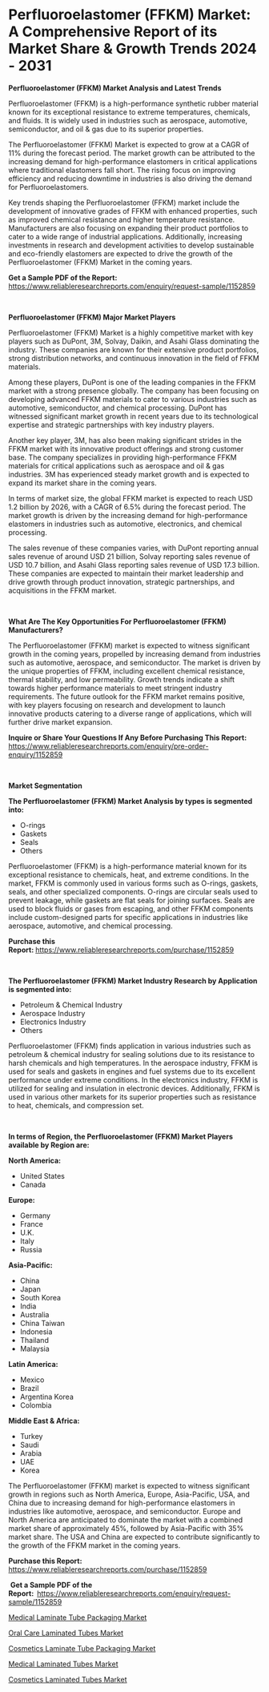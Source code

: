 <p><h1>Perfluoroelastomer (FFKM) Market: A Comprehensive Report of its Market Share & Growth Trends 2024 - 2031</h1></p><p><strong>Perfluoroelastomer (FFKM) Market Analysis and Latest Trends</strong></p>
<p><p>Perfluoroelastomer (FFKM) is a high-performance synthetic rubber material known for its exceptional resistance to extreme temperatures, chemicals, and fluids. It is widely used in industries such as aerospace, automotive, semiconductor, and oil & gas due to its superior properties.</p><p>The Perfluoroelastomer (FFKM) Market is expected to grow at a CAGR of 11% during the forecast period. The market growth can be attributed to the increasing demand for high-performance elastomers in critical applications where traditional elastomers fall short. The rising focus on improving efficiency and reducing downtime in industries is also driving the demand for Perfluoroelastomers.</p><p>Key trends shaping the Perfluoroelastomer (FFKM) market include the development of innovative grades of FFKM with enhanced properties, such as improved chemical resistance and higher temperature resistance. Manufacturers are also focusing on expanding their product portfolios to cater to a wide range of industrial applications. Additionally, increasing investments in research and development activities to develop sustainable and eco-friendly elastomers are expected to drive the growth of the Perfluoroelastomer (FFKM) Market in the coming years.</p></p>
<p><strong>Get a Sample PDF of the Report:&nbsp;</strong> <a href="https://www.reliableresearchreports.com/enquiry/request-sample/1152859">https://www.reliableresearchreports.com/enquiry/request-sample/1152859</a></p>
<p>&nbsp;</p>
<p><strong>Perfluoroelastomer (FFKM) Major Market Players</strong></p>
<p><p>Perfluoroelastomer (FFKM) Market is a highly competitive market with key players such as DuPont, 3M, Solvay, Daikin, and Asahi Glass dominating the industry. These companies are known for their extensive product portfolios, strong distribution networks, and continuous innovation in the field of FFKM materials.</p><p>Among these players, DuPont is one of the leading companies in the FFKM market with a strong presence globally. The company has been focusing on developing advanced FFKM materials to cater to various industries such as automotive, semiconductor, and chemical processing. DuPont has witnessed significant market growth in recent years due to its technological expertise and strategic partnerships with key industry players.</p><p>Another key player, 3M, has also been making significant strides in the FFKM market with its innovative product offerings and strong customer base. The company specializes in providing high-performance FFKM materials for critical applications such as aerospace and oil & gas industries. 3M has experienced steady market growth and is expected to expand its market share in the coming years.</p><p>In terms of market size, the global FFKM market is expected to reach USD 1.2 billion by 2026, with a CAGR of 6.5% during the forecast period. The market growth is driven by the increasing demand for high-performance elastomers in industries such as automotive, electronics, and chemical processing.</p><p>The sales revenue of these companies varies, with DuPont reporting annual sales revenue of around USD 21 billion, Solvay reporting sales revenue of USD 10.7 billion, and Asahi Glass reporting sales revenue of USD 17.3 billion. These companies are expected to maintain their market leadership and drive growth through product innovation, strategic partnerships, and acquisitions in the FFKM market.</p></p>
<p>&nbsp;</p>
<p><strong>What Are The Key Opportunities For Perfluoroelastomer (FFKM) Manufacturers?</strong></p>
<p><p>The Perfluoroelastomer (FFKM) market is expected to witness significant growth in the coming years, propelled by increasing demand from industries such as automotive, aerospace, and semiconductor. The market is driven by the unique properties of FFKM, including excellent chemical resistance, thermal stability, and low permeability. Growth trends indicate a shift towards higher performance materials to meet stringent industry requirements. The future outlook for the FFKM market remains positive, with key players focusing on research and development to launch innovative products catering to a diverse range of applications, which will further drive market expansion.</p></p>
<p><strong>Inquire or Share Your Questions If Any Before Purchasing This Report:</strong> <a href="https://www.reliableresearchreports.com/enquiry/pre-order-enquiry/1152859">https://www.reliableresearchreports.com/enquiry/pre-order-enquiry/1152859</a></p>
<p>&nbsp;</p>
<p><strong>Market Segmentation</strong></p>
<p><strong>The Perfluoroelastomer (FFKM) Market Analysis by types is segmented into:</strong></p>
<p><ul><li>O-rings</li><li>Gaskets</li><li>Seals</li><li>Others</li></ul></p>
<p><p>Perfluoroelastomer (FFKM) is a high-performance material known for its exceptional resistance to chemicals, heat, and extreme conditions. In the market, FFKM is commonly used in various forms such as O-rings, gaskets, seals, and other specialized components. O-rings are circular seals used to prevent leakage, while gaskets are flat seals for joining surfaces. Seals are used to block fluids or gases from escaping, and other FFKM components include custom-designed parts for specific applications in industries like aerospace, automotive, and chemical processing.</p></p>
<p><strong>Purchase this Report:&nbsp;</strong><a href="https://www.reliableresearchreports.com/purchase/1152859">https://www.reliableresearchreports.com/purchase/1152859</a></p>
<p>&nbsp;</p>
<p><strong>The Perfluoroelastomer (FFKM) Market Industry Research by Application is segmented into:</strong></p>
<p><ul><li>Petroleum & Chemical Industry</li><li>Aerospace Industry</li><li>Electronics Industry</li><li>Others</li></ul></p>
<p><p>Perfluoroelastomer (FFKM) finds application in various industries such as petroleum & chemical industry for sealing solutions due to its resistance to harsh chemicals and high temperatures. In the aerospace industry, FFKM is used for seals and gaskets in engines and fuel systems due to its excellent performance under extreme conditions. In the electronics industry, FFKM is utilized for sealing and insulation in electronic devices. Additionally, FFKM is used in various other markets for its superior properties such as resistance to heat, chemicals, and compression set.</p></p>
<p>&nbsp;</p>
<p><strong>In terms of Region, the Perfluoroelastomer (FFKM) Market Players available by Region are:</strong></p>
<p>
    <p> <strong> North America: </strong>
        <ul>
            <li>United States</li>
            <li>Canada</li>
        </ul>
        </p> 
    <p> <strong> Europe: </strong>
        <ul>
            <li>Germany</li>
            <li>France</li>
            <li>U.K.</li>
            <li>Italy</li>
            <li>Russia</li>
        </ul>
        </p> 
    <p> <strong> Asia-Pacific: </strong>
        <ul>
            <li>China</li>
            <li>Japan</li>
            <li>South Korea</li>
            <li>India</li>
            <li>Australia</li>
            <li>China Taiwan</li>
            <li>Indonesia</li>
            <li>Thailand</li>
            <li>Malaysia</li>
        </ul>
        </p> 
    <p> <strong> Latin America: </strong>
        <ul>
            <li>Mexico</li>
            <li>Brazil</li>
            <li>Argentina Korea</li>
            <li>Colombia</li>
        </ul>
        </p> 
    <p> <strong> Middle East & Africa: </strong>
        <ul>
            <li>Turkey</li>
            <li>Saudi</li>
            <li>Arabia</li>
            <li>UAE</li>
            <li>Korea</li>
        </ul>
    </p>
    </p>
<p><p>The Perfluoroelastomer (FFKM) market is expected to witness significant growth in regions such as North America, Europe, Asia-Pacific, USA, and China due to increasing demand for high-performance elastomers in industries like automotive, aerospace, and semiconductor. Europe and North America are anticipated to dominate the market with a combined market share of approximately 45%, followed by Asia-Pacific with 35% market share. The USA and China are expected to contribute significantly to the growth of the FFKM market in the coming years.</p></p>
<p><strong>Purchase this Report: </strong><a href="https://www.reliableresearchreports.com/purchase/1152859">https://www.reliableresearchreports.com/purchase/1152859</a></p>
<p>&nbsp;<strong>Get a Sample PDF of the Report:&nbsp;&nbsp;</strong><a href="https://www.reliableresearchreports.com/enquiry/request-sample/1152859">https://www.reliableresearchreports.com/enquiry/request-sample/1152859</a></p>
<p><strong></strong></p>
<p><p><a href="https://medium.com/p/afb6d1a9844e/edit">Medical Laminate Tube Packaging Market</a></p><p><a href="https://medium.com/p/a013812e989b/edit">Oral Care Laminated Tubes Market</a></p><p><a href="https://medium.com/p/423243e091f9/edit">Cosmetics Laminate Tube Packaging Market</a></p><p><a href="https://medium.com/p/e4a1cd09080d/edit">Medical Laminated Tubes Market</a></p><p><a href="https://medium.com/p/61a43187775d/edit">Cosmetics Laminated Tubes Market</a></p></p>